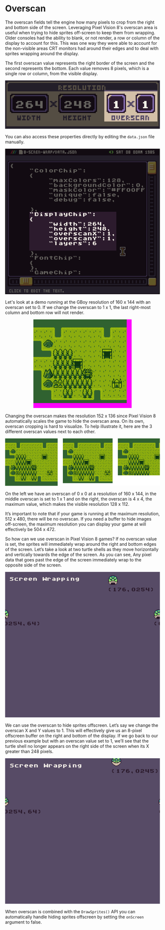 # Overscan

The overscan fields tell the engine how many pixels to crop from the right and bottom side of the screen. Leveraging Pixel Vision 8's overscan area is useful when trying to hide sprites off-screen to keep them from wrapping. Older consoles had the ability to blank, or not render, a row or column of the display to account for this. This was one way they were able to account for the non-visible areas CRT monitors had around their edges and to deal with sprites wrapping around the display.

The first overscan value represents the right border of the screen and the second represents the bottom. Each value removes 8 pixels, which is a single row or column, from the visible display. 

<p style="text-align:center"><img src="images/Overscan_image_0.png" /></p>

You can also access these properties directly by editing the `data.json` file manually.

<p style="text-align:center"><img src="images/Overscan_image_1.png" /></p>

Let's look at a demo running at the GBoy resolution of 160 x 144 with an overscan set to 0. If we change the overscan to 1 x 1, the last right-most column and bottom row will not render. 

<p style="text-align:center"><img src="images/Overscan_image_2.png" /></p>

Changing the overscan makes the resolution 152 x 136 since Pixel Vision 8 automatically scales the game to hide the overscan area. On its own, overscan cropping is hard to visualize. To help illustrate it, here are the 3 different overscan values next to each other.

<p style="text-align:center"><img src="images/Overscan_image_3.png" /></p>

On the left we have an overscan of 0 x 0 at a resolution of 160 x 144, in the middle overscan is set to 1 x 1 and on the right, the overscan is 4 x 4, the maximum value, which makes the visible resolution 128 x 112.

It’s important to note that if your game is running at the maximum resolution, 512 x 480, there will be no overscan. If you need a buffer to hide images off-screen, the maximum resolution you can display your game at will effectively be 504 x 472.

So how can we use overscan in Pixel Vision 8 games? If no overscan value is set, the sprites will immediately wrap around the right and bottom edges of the screen. Let’s take a look at two turtle shells as they move horizontally and vertically towards the edge of the screen.  As you can see, Any pixel data that goes past the edge of the screen immediately wrap to the opposite side of the screen.

<p style="text-align:center"><img src="images/Overscan_image_4.png" /></p>

We can use the overscan to hide sprites offscreen. Let’s say we change the overscan X and Y values to 1. This will effectively give us an 8-pixel offscreen buffer on the right and bottom of the display. If we go back to our previous example but with an overscan value set to 1, we’ll see that the turtle shell no longer appears on the right side of the screen when its X greater than 248 pixels.

<p style="text-align:center"><img src="images/Overscan_image_5.png" /></p>

When overscan is combined with the `DrawSprites()` API you can automatically handle hiding sprites offscreen by setting the `onScreen `argument to false.


